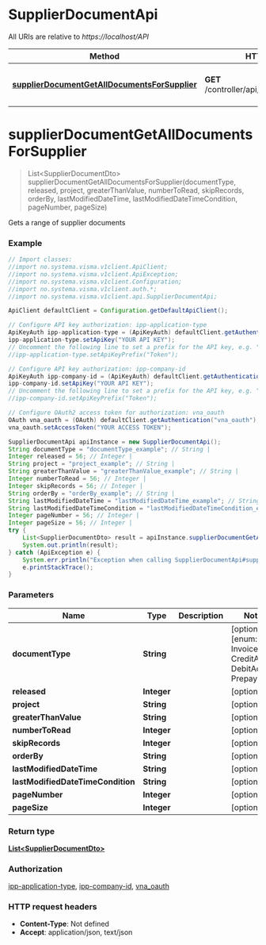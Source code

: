 # SupplierDocumentApi

All URIs are relative to *https://localhost/API*

Method | HTTP request | Description
------------- | ------------- | -------------
[**supplierDocumentGetAllDocumentsForSupplier**](SupplierDocumentApi.md#supplierDocumentGetAllDocumentsForSupplier) | **GET** /controller/api/v1/supplierdocument | Gets a range of supplier documents


<a name="supplierDocumentGetAllDocumentsForSupplier"></a>
# **supplierDocumentGetAllDocumentsForSupplier**
> List&lt;SupplierDocumentDto&gt; supplierDocumentGetAllDocumentsForSupplier(documentType, released, project, greaterThanValue, numberToRead, skipRecords, orderBy, lastModifiedDateTime, lastModifiedDateTimeCondition, pageNumber, pageSize)

Gets a range of supplier documents

### Example
```java
// Import classes:
//import no.systema.visma.v1client.ApiClient;
//import no.systema.visma.v1client.ApiException;
//import no.systema.visma.v1client.Configuration;
//import no.systema.visma.v1client.auth.*;
//import no.systema.visma.v1client.api.SupplierDocumentApi;

ApiClient defaultClient = Configuration.getDefaultApiClient();

// Configure API key authorization: ipp-application-type
ApiKeyAuth ipp-application-type = (ApiKeyAuth) defaultClient.getAuthentication("ipp-application-type");
ipp-application-type.setApiKey("YOUR API KEY");
// Uncomment the following line to set a prefix for the API key, e.g. "Token" (defaults to null)
//ipp-application-type.setApiKeyPrefix("Token");

// Configure API key authorization: ipp-company-id
ApiKeyAuth ipp-company-id = (ApiKeyAuth) defaultClient.getAuthentication("ipp-company-id");
ipp-company-id.setApiKey("YOUR API KEY");
// Uncomment the following line to set a prefix for the API key, e.g. "Token" (defaults to null)
//ipp-company-id.setApiKeyPrefix("Token");

// Configure OAuth2 access token for authorization: vna_oauth
OAuth vna_oauth = (OAuth) defaultClient.getAuthentication("vna_oauth");
vna_oauth.setAccessToken("YOUR ACCESS TOKEN");

SupplierDocumentApi apiInstance = new SupplierDocumentApi();
String documentType = "documentType_example"; // String | 
Integer released = 56; // Integer | 
String project = "project_example"; // String | 
String greaterThanValue = "greaterThanValue_example"; // String | 
Integer numberToRead = 56; // Integer | 
Integer skipRecords = 56; // Integer | 
String orderBy = "orderBy_example"; // String | 
String lastModifiedDateTime = "lastModifiedDateTime_example"; // String | 
String lastModifiedDateTimeCondition = "lastModifiedDateTimeCondition_example"; // String | 
Integer pageNumber = 56; // Integer | 
Integer pageSize = 56; // Integer | 
try {
    List<SupplierDocumentDto> result = apiInstance.supplierDocumentGetAllDocumentsForSupplier(documentType, released, project, greaterThanValue, numberToRead, skipRecords, orderBy, lastModifiedDateTime, lastModifiedDateTimeCondition, pageNumber, pageSize);
    System.out.println(result);
} catch (ApiException e) {
    System.err.println("Exception when calling SupplierDocumentApi#supplierDocumentGetAllDocumentsForSupplier");
    e.printStackTrace();
}
```

### Parameters

Name | Type | Description  | Notes
------------- | ------------- | ------------- | -------------
 **documentType** | **String**|  | [optional] [enum: Invoice, CreditAdj, DebitAdj, Prepayment]
 **released** | **Integer**|  | [optional]
 **project** | **String**|  | [optional]
 **greaterThanValue** | **String**|  | [optional]
 **numberToRead** | **Integer**|  | [optional]
 **skipRecords** | **Integer**|  | [optional]
 **orderBy** | **String**|  | [optional]
 **lastModifiedDateTime** | **String**|  | [optional]
 **lastModifiedDateTimeCondition** | **String**|  | [optional]
 **pageNumber** | **Integer**|  | [optional]
 **pageSize** | **Integer**|  | [optional]

### Return type

[**List&lt;SupplierDocumentDto&gt;**](SupplierDocumentDto.md)

### Authorization

[ipp-application-type](../README.md#ipp-application-type), [ipp-company-id](../README.md#ipp-company-id), [vna_oauth](../README.md#vna_oauth)

### HTTP request headers

 - **Content-Type**: Not defined
 - **Accept**: application/json, text/json

